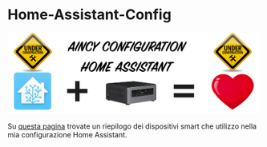 # Home-Assistant-Config
![header](/extras/img/header.png "header")

Su [questa pagina] trovate un riepilogo dei dispositivi smart che utilizzo nella mia configurazione Home Assistant.

[questa pagina]: <https://github.com/Aincy/Home-Assistant-Config/blob/master/Devices.md>
